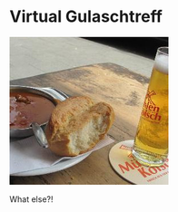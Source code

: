 # Virtual Gulaschtreff

![puaszta-hutte](https://github.com/Oppodelldog/virtualgulaschtreff/blob/master/puszta-hutte.jpg)

What else?!
